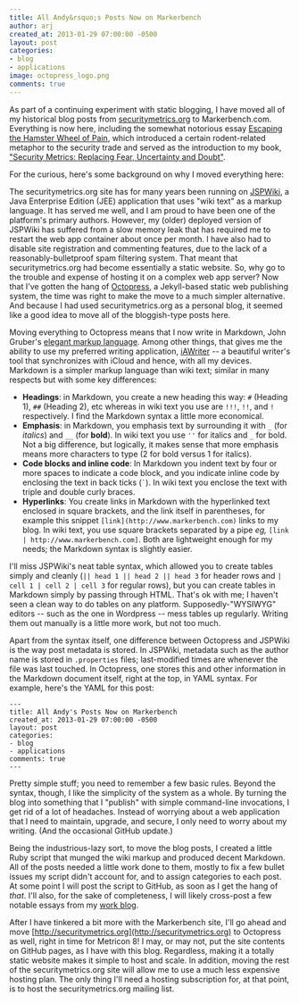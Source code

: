```yaml
---
title: All Andy&rsquo;s Posts Now on Markerbench
author: arj
created_at: 2013-01-29 07:00:00 -0500
layout: post
categories:
- blog
- applications
image: octopress_logo.png
comments: true
---
```

As part of a continuing experiment with static blogging, I have moved all of my historical blog posts from [securitymetrics.org](http://www.securitymetrics.org) to Markerbench.com. Everything is now here, including the somewhat notorious essay [Escaping the Hamster Wheel of Pain](http://www.markerbench.com/blog/2005/05/04/Escaping-the-Hamster-Wheel-of-Pain/), which introduced a certain rodent-related metaphor to the security trade and served as the introduction to my book, ["Security Metrics: Replacing Fear, Uncertainty and Doubt"](http://www.amazon.com/Security-Metrics-Replacing-Uncertainty-Doubt/dp/0321349989).

For the curious, here's some background on why I moved everything here:

<!-- more -->

The securitymetrics.org site has for many years been running on [JSPWiki](http://incubator.apache.org/jspwiki/), a Java Enterprise Edition (JEE) application that uses "wiki text" as a markup language. It has served me well, and I am proud to have been one of the platform's primary authors. However, my (older) deployed version of JSPWiki has suffered from a slow memory leak that has required me to restart the web app container about once per month. I have also had to disable site registration and commenting features, due to the lack of a reasonably-bulletproof spam filtering system. That meant that securitymetrics.org had become essentially a static website. So, why go to the trouble and expense of hosting it on a complex web app server? Now that I've gotten the hang of [Octopress](http://octopress.org), a Jekyll-based static web publishing system, the time was right to make the move to a much simpler alternative. And because I had used securitymetrics.org as a personal blog, it seemed like a good idea to move all of the bloggish-type posts here.

Moving everything to Octopress means that I now write in Markdown, John Gruber's [elegant markup language](http://daringfireball.net/projects/markdown/). Among other things, that gives me the ability to use my preferred writing application, [iAWriter](http://www.iawriter.com) -- a beautiful writer's tool that synchronizes with iCloud and hence, with all my devices. Markdown is a simpler markup language than wiki text; similar in many respects but with some key differences:

* __Headings__: in Markdown, you create a new heading this way: `#` (Heading 1), `##` (Heading 2), etc whereas in wiki text you use are `!!!`, `!!`, and `!` respectively. I find the Markdown syntax a little more economical.
* __Emphasis__: in Markdown, you emphasis text by surrounding it with `_` (for _italics_) and `__` (for __bold__). In wiki text you use `''` for italics and `_` for bold. Not a big difference, but logically, it makes sense that more emphasis means more characters to type (2 for bold versus 1 for italics).
* __Code blocks and inline code__: In Markdown you indent text by four or more spaces to indicate a code block, and you indicate inline code by enclosing the text in back ticks (`` ` ``). In wiki text you enclose the text with triple and double curly braces.
* __Hyperlinks__: You create links in Markdown with the hyperlinked text enclosed in square brackets, and the link itself in parentheses, for example this snippet `[link](http://www.markerbench.com)` links to my blog. In wiki text, you use square brackets separated by a pipe _eg,_ `[link | http://www.markerbench.com]`. Both are lightweight enough for my needs; the Markdown syntax is slightly easier.

I'll miss JSPWiki's neat table syntax, which allowed you to create tables simply and cleanly (`|| head 1 || head 2 || head 3` for header rows and `| cell 1 | cell 2 | cell 3` for regular rows), but you can create tables in Markdown simply by passing through HTML. That's ok with me; I haven't seen a clean way to do tables on any platform. Supposedly-"WYSIWYG" editors -- such as the one in Wordpress -- mess tables up regularly. Writing them out manually is a little more work, but not too much.

Apart from the syntax itself, one difference between Octopress and JSPWiki is the way post metadata is stored. In JSPWiki, metadata such as the author name is stored in `.properties` files; last-modified times are whenever the file was last touched. In Octopress, one stores this and other information in the Markdown document itself, right at the top, in YAML syntax. For example, here's the YAML for this post:

    ---
    title: All Andy's Posts Now on Markerbench
    created_at: 2013-01-29 07:00:00 -0500
    layout: post
    categories:
    - blog
    - applications
    comments: true
    ---

Pretty simple stuff; you need to remember a few basic rules. Beyond the syntax, though, I like the simplicity of the system as a whole. By turning the blog into something that I "publish" with simple command-line invocations, I get rid of a lot of headaches. Instead of worrying about a web application that I need to maintain, upgrade, and secure, I only need to worry about my writing. (And the occasional GitHub update.)

Being the industrious-lazy sort, to move the blog posts, I created a little Ruby script that munged the wiki markup and produced decent Markdown. All of the posts needed a little work done to them, mostly to fix a few bullet issues my script didn't account for, and to assign categories to each post. At some point I will post the script to GitHub, as soon as I get the hang of _that_. I'll also, for the sake of completeness, I will likely cross-post a few notable essays from my [work blog](http://blog.perimeterusa.com). 

After I have tinkered a bit more with the Markerbench site, I'll go ahead and move [http://securitymetrics.org](http://securitymetrics.org) to Octopress as well, right in time for Metricon 8! I may, or may not, put the site contents on GitHub pages, as I have with this blog. Regardless, making it a totally static website makes it simple to host and scale. In addition, moving the rest of the securitymetrics.org site will allow me to use a much less expensive hosting plan. The only thing I'll need a hosting subscription for, at that point, is to host the securitymetrics.org mailing list.